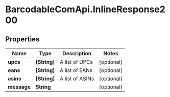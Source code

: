 # BarcodableComApi.InlineResponse200

## Properties

Name | Type | Description | Notes
------------ | ------------- | ------------- | -------------
**upcs** | **[String]** | A list of UPCs | [optional] 
**eans** | **[String]** | A list of EANs | [optional] 
**asins** | **[String]** | A list of ASINs | [optional] 
**message** | **String** |  | [optional] 


